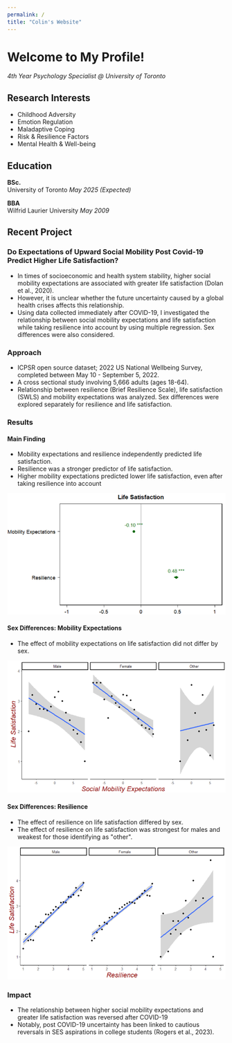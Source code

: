 ```yaml
---
permalink: /
title: "Colin's Website"
---
```


# Welcome to My Profile!
*4th Year Psychology Specialist @ University of Toronto*

## Research Interests
- Childhood Adversity 
- Emotion Regulation 
- Maladaptive Coping
- Risk & Resilience Factors
- Mental Health & Well-being

## Education
**BSc.**  
University of Toronto *May 2025 (Expected)*

**BBA**   
Wilfrid Laurier University *May 2009*			        		


## Recent Project
### Do Expectations of Upward Social Mobility Post Covid-19 Predict Higher Life Satisfaction?

- In times of socioeconomic and health system stability, higher social mobility expectations are associated with greater life satisfaction (Dolan et al., 2020).
- However, it is unclear whether the future uncertainty caused by a global health crises affects this relationship. 
- Using data collected immediately after COVID-19, I investigated the relationship between social mobility expectations and life satisfaction while taking resilience into account by using multiple regression. Sex differences were also considered. 

### Approach

- ICPSR open source dataset; 2022 US National Wellbeing Survey, completed between May 10 - September 5, 2022. 
- A cross sectional study involving 5,666 adults (ages 18-64).
- Relationship between resilience (Brief Resilience Scale), life satisfaction (SWLS) and mobility expectations was analyzed. Sex differences were explored separately for resilience and life satisfaction.   

### Results

#### Main Finding
- Mobility expectations and resilience independently predicted life satisfaction.
- Resilience was a stronger predictor of life satisfaction.
- Higher mobility expectations predicted lower life satisfaction, even after taking resilience into account  
  
![Main Finding](/assets/img/Main.png)

#### Sex Differences: Mobility Expectations 
- The effect of mobility expectations on life satisfaction did not differ by sex.

![Mobility](/assets/img/Mobility.png)

#### Sex Differences: Resilience 
- The effect of resilience on life satisfaction differed by sex.
- The effect of resilience on life satisfaction was strongest for males and weakest for those identifying as "other".
  
![Resilience](/assets/img/Resilience.png)  

### Impact

- The relationship between higher social mobility expectations and greater life satisfaction was reversed after COVID-19
- Notably, post COVID-19 uncertainty has been linked to cautious reversals in SES aspirations in college students (Rogers et al., 2023). 



